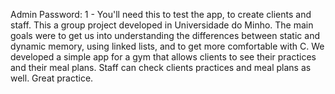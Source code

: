 Admin Password: 1 -  You'll need this to test the app, to create clients and staff.
This a group project developed in Universidade do Minho. The main goals were to get us into understanding the differences between static and dynamic memory, using linked lists, and to get more comfortable with C.
We developed a simple app for a gym that allows clients to see their practices and their meal plans. Staff can check clients practices and meal plans as well.
Great practice.

